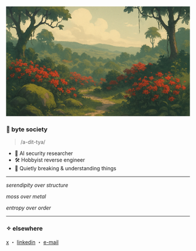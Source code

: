 <p align="center">
  <img src="https://raw.githubusercontent.com/adityac4/adityac4/main/banner.png" alt="byte society banner" style="height: 300px; width: 100%; object-fit: cover;"/>
</p>

### 🌿 byte society  
> /a-dit-tya/

- 🧠 AI security researcher  
- 🛠️ Hobbyist reverse engineer  
- 🌱 Quietly breaking & understanding things  

---

_serendipity over structure_

_moss over metal_

_entropy over order_  

---

### ✧ elsewhere  
[x](https://x.com/aditya_C24) ・ [linkedin](https://linkedin.com/in/adityac4) ・ [e-mail](adityapchaudhari@gmail.com) 
<!-- ・ [blog](https://your-blog.com) -->
